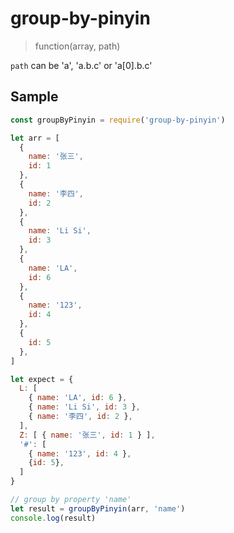 # group-by-pinyin

> function(array, path)

`path` can be 'a', 'a.b.c' or 'a[0].b.c'

## Sample

```js
const groupByPinyin = require('group-by-pinyin')

let arr = [
  {
    name: '张三',
    id: 1
  },
  {
    name: '李四',
    id: 2
  },
  {
    name: 'Li Si',
    id: 3
  },
  {
    name: 'LA',
    id: 6
  },
  {
    name: '123',
    id: 4
  },
  {
    id: 5
  },
]

let expect = {
  L: [
    { name: 'LA', id: 6 },
    { name: 'Li Si', id: 3 },
    { name: '李四', id: 2 },
  ],
  Z: [ { name: '张三', id: 1 } ],
  '#': [
    { name: '123', id: 4 },
    {id: 5},
  ]
}

// group by property 'name'
let result = groupByPinyin(arr, 'name')
console.log(result)

```
